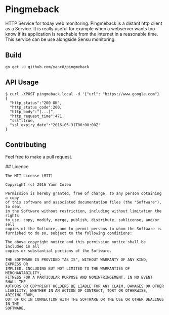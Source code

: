 # Pingmeback
HTTP Service for today web monitoring. Pingmeback is a distant http client as
a Service. It is really useful for example when a webserver wants too know if
its application is reachable from the internet in a reasonable time. This
service can be use alongside Sensu monitoring.

## Build
`go get -u github.com/yanc0/pingmeback`

## API Usage

```
$ curl -XPOST pingmeback.local -d '{"url": "https://www.google.com"}
{
  "http_status":"200 OK",
  "http_status_code":200,
  "http_body":"[...]",
  "http_request_time":471,
  "ssl":true,
  "ssl_expiry_date":"2016-05-31T00:00:00Z"
}

```

## Contributing

Feel free to make a pull request.

## Licence

```
The MIT License (MIT)

Copyright (c) 2016 Yann Coleu

Permission is hereby granted, free of charge, to any person obtaining a copy
of this software and associated documentation files (the "Software"), to deal
in the Software without restriction, including without limitation the rights
to use, copy, modify, merge, publish, distribute, sublicense, and/or sell
copies of the Software, and to permit persons to whom the Software is
furnished to do so, subject to the following conditions:

The above copyright notice and this permission notice shall be included in all
copies or substantial portions of the Software.

THE SOFTWARE IS PROVIDED "AS IS", WITHOUT WARRANTY OF ANY KIND, EXPRESS OR
IMPLIED, INCLUDING BUT NOT LIMITED TO THE WARRANTIES OF MERCHANTABILITY,
FITNESS FOR A PARTICULAR PURPOSE AND NONINFRINGEMENT. IN NO EVENT SHALL THE
AUTHORS OR COPYRIGHT HOLDERS BE LIABLE FOR ANY CLAIM, DAMAGES OR OTHER
LIABILITY, WHETHER IN AN ACTION OF CONTRACT, TORT OR OTHERWISE, ARISING FROM,
OUT OF OR IN CONNECTION WITH THE SOFTWARE OR THE USE OR OTHER DEALINGS IN THE
SOFTWARE.
```
